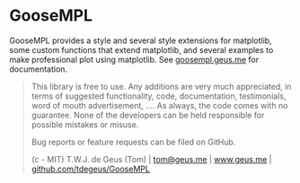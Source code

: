 
# GooseMPL

GooseMPL provides a style and several style extensions for matplotlib, some custom functions that extend matplotlib, and several examples to make professional plot using matplotlib. See [goosempl.geus.me](http://goosempl.geus.me) for documentation.

>   This library is free to use. Any additions are very much appreciated, in terms of suggested functionality, code, documentation, testimonials, word of mouth advertisement, .... As always, the code comes with no guarantee. None of the developers can be held responsible for possible mistakes or misuse.
>   
>   Bug reports or feature requests can be filed on GitHub.
>   
>   (c - MIT) T.W.J. de Geus (Tom) | tom@geus.me | www.geus.me | [github.com/tdegeus/GooseMPL](http://github.com/tdegeus/GooseMPL)

